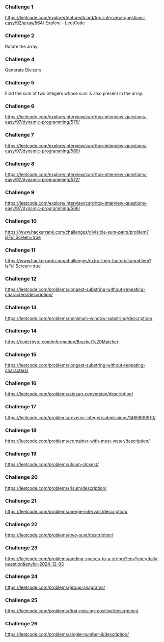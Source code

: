 ### Challenge 1 
https://leetcode.com/explore/featured/card/top-interview-questions-easy/92/array/564/
Explore - LeetCode

### Challenge 2

Rotate the array

### Challenge 4
Generate Divisors

### Challenge 5

Find the sum of two integers whose sum is also present in the array.

### Challenge 6
https://leetcode.com/explore/interview/card/top-interview-questions-easy/97/dynamic-programming/576/

### Challenge 7
https://leetcode.com/explore/interview/card/top-interview-questions-easy/97/dynamic-programming/569/

### Challenge 8
https://leetcode.com/explore/interview/card/top-interview-questions-easy/97/dynamic-programming/572/

### Challenge 9
https://leetcode.com/explore/interview/card/top-interview-questions-easy/97/dynamic-programming/566/

### Challenge 10
https://www.hackerrank.com/challenges/divisible-sum-pairs/problem?isFullScreen=true

### Challenge 11
https://www.hackerrank.com/challenges/extra-long-factorials/problem?isFullScreen=true

### Challenge 12
https://leetcode.com/problems/longest-substring-without-repeating-characters/description/

### Challenge 13
https://leetcode.com/problems/minimum-window-substring/description/

### Challenge 14
https://coderbyte.com/information/Bracket%20Matcher

### Challenge 15
https://leetcode.com/problems/longest-substring-without-repeating-characters/

### Challenge 16
https://leetcode.com/problems/zigzag-conversion/description/

### Challenge 17
https://leetcode.com/problems/reverse-integer/submissions/1466800910/

### Challenge 18
https://leetcode.com/problems/container-with-most-water/description/

### Challenge 19
https://leetcode.com/problems/3sum-closest/

### Challenge 20
https://leetcode.com/problems/4sum/description/

### Challenge 21
https://leetcode.com/problems/merge-intervals/description/


### Challenge 22
https://leetcode.com/problems/two-sum/description/

### Challenge 23
https://leetcode.com/problems/adding-spaces-to-a-string/?envType=daily-question&envId=2024-12-03

### Challenge 24
https://leetcode.com/problems/group-anagrams/

### Challenge 25
https://leetcode.com/problems/first-missing-positive/description/

### Challenge 26
https://leetcode.com/problems/single-number-ii/description/
